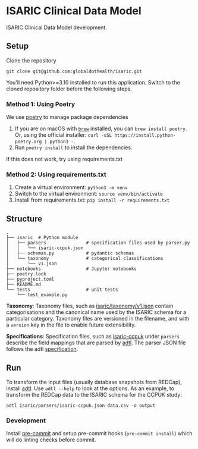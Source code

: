 # ISARIC Clinical Data Model

ISARIC Clinical Data Model development.

## Setup

Clone the repository

    git clone git@github.com:globaldothealth/isaric.git

You'll need Python>=3.10 installed to run this application. Switch to the
cloned repository folder before the following steps.

### Method 1: Using Poetry

We use [poetry](https://python-poetry.org) to manage package dependencies

1. If you are on macOS with [`brew`](https://brew.sh) installed, you can
   `brew install poetry`. Or, using the official installer: `curl -sSL
   https://install.python-poetry.org | python3 -`.
2. Run `poetry install` to install the dependencies.

If this does not work, try using requirements.txt

### Method 2: Using requirements.txt

1. Create a virtual environment: `python3 -m venv`
2. Switch to the virtual environment: `source venv/bin/activate`
3. Install from requirements.txt: `pip install -r requirements.txt`

## Structure

```shell
.
├── isaric  # Python module
│   ├── parsers               # specification files used by parser.py
│   │   └── isaric-ccpuk.json
│   ├── schemas.py            # pydantic schemas
│   └── taxonomy              # categorical classifications
│       └── v1.json
├── notebooks                 # Jupyter notebooks
├── poetry.lock
├── pyproject.toml
├── README.md
└── tests                     # unit tests
    └── test_example.py
```

**Taxonomy**: Taxonomy files, such as
[isaric/taxonomy/v1.json](isaric/taxonomy/v1.json) contain categorisations and
the canonical name used by the ISARIC schema for a particular category.
Taxonomy files are versioned in the filename, and with a `version` key in the
file to enable future extensibility.

**Specifications**: Specification files, such as
[isaric-ccpuk](isaric/parsers/isaric-ccpuk.json) under `parsers` describe the
field mappings that are parsed by [adtl](https://github.com/globaldothealth/adtl).
The parser JSON file follows the adtl
[specification](https://github.com/globaldothealth/adtl/blob/main/docs/specification.md).

## Run

To transform the input files (usually database snapshots from REDCap), install
[adtl](https://github.com/globaldothealth/adtl). Use `adtl --help` to look at
the options. As an example, to transform the REDCap data to the ISARIC schema
for the CCPUK study:

```shell
adtl isaric/parsers/isaric-ccpuk.json data.csv -o output
```

### Development

Install [pre-commit](https://pre-commit.com) and setup pre-commit hooks
(`pre-commit install`) which will do linting checks before commit.
